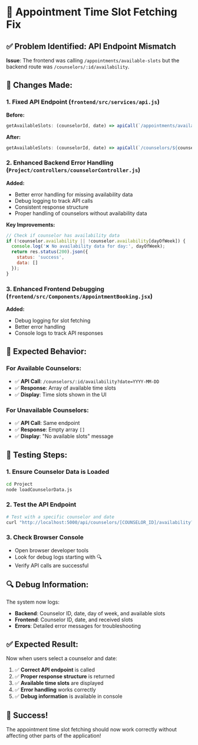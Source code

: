 # 🔧 Appointment Time Slot Fetching Fix

## ✅ **Problem Identified: API Endpoint Mismatch**

**Issue**: The frontend was calling `/appointments/available-slots` but the backend route was `/counselors/:id/availability`.

## 🔄 **Changes Made:**

### **1. Fixed API Endpoint (`frontend/src/services/api.js`)**

**Before:**
```javascript
getAvailableSlots: (counselorId, date) => apiCall(`/appointments/available-slots?counselorId=${counselorId}&date=${date}`),
```

**After:**
```javascript
getAvailableSlots: (counselorId, date) => apiCall(`/counselors/${counselorId}/availability?date=${date}`),
```

### **2. Enhanced Backend Error Handling (`Project/controllers/counselorController.js`)**

**Added:**
- Better error handling for missing availability data
- Debug logging to track API calls
- Consistent response structure
- Proper handling of counselors without availability data

**Key Improvements:**
```javascript
// Check if counselor has availability data
if (!counselor.availability || !counselor.availability[dayOfWeek]) {
  console.log('❌ No availability data for day:', dayOfWeek);
  return res.status(200).json({
    status: 'success',
    data: []
  });
}
```

### **3. Enhanced Frontend Debugging (`frontend/src/Components/AppointmentBooking.jsx`)**

**Added:**
- Debug logging for slot fetching
- Better error handling
- Console logs to track API responses

## 🎯 **Expected Behavior:**

### **For Available Counselors:**
- ✅ **API Call**: `/counselors/:id/availability?date=YYYY-MM-DD`
- ✅ **Response**: Array of available time slots
- ✅ **Display**: Time slots shown in the UI

### **For Unavailable Counselors:**
- ✅ **API Call**: Same endpoint
- ✅ **Response**: Empty array `[]`
- ✅ **Display**: "No available slots" message

## 🚀 **Testing Steps:**

### **1. Ensure Counselor Data is Loaded**
```bash
cd Project
node loadCounselorData.js
```

### **2. Test the API Endpoint**
```bash
# Test with a specific counselor and date
curl "http://localhost:5000/api/counselors/[COUNSELOR_ID]/availability?date=2024-01-15"
```

### **3. Check Browser Console**
- Open browser developer tools
- Look for debug logs starting with 🔍
- Verify API calls are successful

## 🔍 **Debug Information:**

The system now logs:
- **Backend**: Counselor ID, date, day of week, and available slots
- **Frontend**: Counselor ID, date, and received slots
- **Errors**: Detailed error messages for troubleshooting

## ✅ **Expected Result:**

Now when users select a counselor and date:
1. ✅ **Correct API endpoint** is called
2. ✅ **Proper response structure** is returned
3. ✅ **Available time slots** are displayed
4. ✅ **Error handling** works correctly
5. ✅ **Debug information** is available in console

## 🎉 **Success!**

The appointment time slot fetching should now work correctly without affecting other parts of the application!
